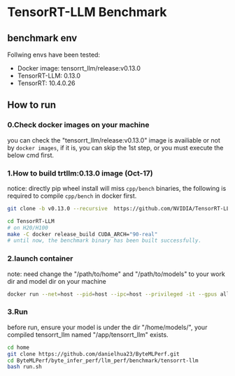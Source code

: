 # TensorRT-LLM Benchmark


## benchmark env
Follwing envs have been tested:
- Docker image: tensorrt_llm/release:v0.13.0
- TensorRT-LLM: 0.13.0
- TensorRT: 10.4.0.26

## How to run
### 0.Check docker images on your machine
you can check the "tensorrt_llm/release:v0.13.0" image is availiable or not by ```docker images```, if it is, you can skip the 1st step, or you must execute the below cmd first.
### 1.How to build trtllm:0.13.0 image (Oct-17)

notice: directly pip wheel install will miss `cpp/bench` binaries, the following is required to compile `cpp/bench` in docker first.

```sh
git clone -b v0.13.0 --recursive  https://github.com/NVIDIA/TensorRT-LLM.git

cd TensorRT-LLM
# on H20/H100
make -C docker release_build CUDA_ARCH="90-real"
# until now, the benchmark binary has been built successfully.
```
### 2.launch container
note: need change the "/path/to/home" and "/path/to/models" to your work dir and model dir on your machine
```sh
docker run --net=host --pid=host --ipc=host --privileged -it --gpus all -v /path/to/home/:/home/ -v /path/to/models:/home/models --name container_name tensorrt_llm/release:v0.13.0
```
### 3.Run
before run, ensure your model is under the dir "/home/models/", your compiled tensorrt_llm named "/app/tensorrt_llm" exists.
```sh
cd home
git clone https://github.com/danielhua23/ByteMLPerf.git
cd ByteMLPerf/byte_infer_perf/llm_perf/benchmark/tensorrt-llm
bash run.sh
``` 
